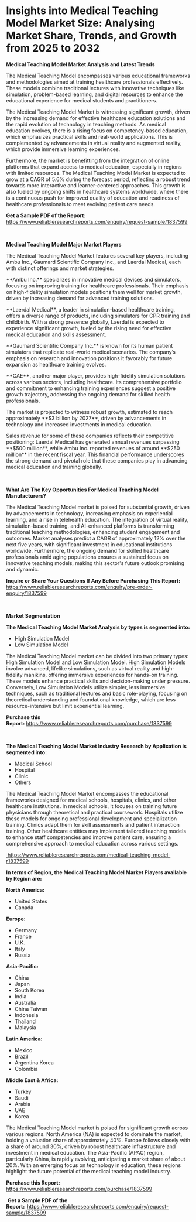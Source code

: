 <p><h1>Insights into Medical Teaching Model Market Size: Analysing Market Share, Trends, and Growth from 2025 to 2032</h1></p><p><strong>Medical Teaching Model Market Analysis and Latest Trends</strong></p>
<p><p>The Medical Teaching Model encompasses various educational frameworks and methodologies aimed at training healthcare professionals effectively. These models combine traditional lectures with innovative techniques like simulation, problem-based learning, and digital resources to enhance the educational experience for medical students and practitioners. </p><p>The Medical Teaching Model Market is witnessing significant growth, driven by the increasing demand for effective healthcare education solutions and the rapid evolution of technology in teaching methods. As medical education evolves, there is a rising focus on competency-based education, which emphasizes practical skills and real-world applications. This is complemented by advancements in virtual reality and augmented reality, which provide immersive learning experiences.</p><p>Furthermore, the market is benefitting from the integration of online platforms that expand access to medical education, especially in regions with limited resources. The Medical Teaching Model Market is expected to grow at a CAGR of 5.6% during the forecast period, reflecting a robust trend towards more interactive and learner-centered approaches. This growth is also fueled by ongoing shifts in healthcare systems worldwide, where there is a continuous push for improved quality of education and readiness of healthcare professionals to meet evolving patient care needs.</p></p>
<p><strong>Get a Sample PDF of the Report:&nbsp;</strong> <a href="https://www.reliableresearchreports.com/enquiry/request-sample/1837599?utm_campaign=2286&utm_medium=2&utm_source=Github&utm_content=ia&utm_term=16042025&utm_id=medical-teaching-model">https://www.reliableresearchreports.com/enquiry/request-sample/1837599</a></p>
<p>&nbsp;</p>
<p><strong>Medical Teaching Model Major Market Players</strong></p>
<p><p>The Medical Teaching Model Market features several key players, including Ambu Inc., Gaumard Scientific Company Inc., and Laerdal Medical, each with distinct offerings and market strategies.</p><p>**Ambu Inc.** specializes in innovative medical devices and simulators, focusing on improving training for healthcare professionals. Their emphasis on high-fidelity simulation models positions them well for market growth, driven by increasing demand for advanced training solutions. </p><p>**Laerdal Medical**, a leader in simulation-based healthcare training, offers a diverse range of products, including simulators for CPR training and childbirth. With a strong presence globally, Laerdal is expected to experience significant growth, fueled by the rising need for effective medical education and skills assessment.</p><p>**Gaumard Scientific Company Inc.** is known for its human patient simulators that replicate real-world medical scenarios. The company’s emphasis on research and innovation positions it favorably for future expansion as healthcare training evolves. </p><p>**CAE**, another major player, provides high-fidelity simulation solutions across various sectors, including healthcare. Its comprehensive portfolio and commitment to enhancing training experiences suggest a positive growth trajectory, addressing the ongoing demand for skilled health professionals.</p><p>The market is projected to witness robust growth, estimated to reach approximately **$3 billion by 2027**, driven by advancements in technology and increased investments in medical education.</p><p>Sales revenue for some of these companies reflects their competitive positioning: Laerdal Medical has generated annual revenues surpassing **$500 million**, while Ambu Inc. reported revenues of around **$250 million** in the recent fiscal year. This financial performance underscores the strong demand and pivotal role that these companies play in advancing medical education and training globally.</p></p>
<p>&nbsp;</p>
<p><strong>What Are The Key Opportunities For Medical Teaching Model Manufacturers?</strong></p>
<p><p>The Medical Teaching Model market is poised for substantial growth, driven by advancements in technology, increasing emphasis on experiential learning, and a rise in telehealth education. The integration of virtual reality, simulation-based training, and AI-enhanced platforms is transforming traditional teaching methodologies, enhancing student engagement and outcomes. Market analyses predict a CAGR of approximately 12% over the next five years, with significant investment in educational institutions worldwide. Furthermore, the ongoing demand for skilled healthcare professionals amid aging populations ensures a sustained focus on innovative teaching models, making this sector's future outlook promising and dynamic.</p></p>
<p><strong>Inquire or Share Your Questions If Any Before Purchasing This Report:</strong> <a href="https://www.reliableresearchreports.com/enquiry/pre-order-enquiry/1837599?utm_campaign=2286&utm_medium=2&utm_source=Github&utm_content=ia&utm_term=16042025&utm_id=medical-teaching-model">https://www.reliableresearchreports.com/enquiry/pre-order-enquiry/1837599</a></p>
<p>&nbsp;</p>
<p><strong>Market Segmentation</strong></p>
<p><strong>The Medical Teaching Model Market Analysis by types is segmented into:</strong></p>
<p><ul><li>High Simulation Model</li><li>Low Simulation Model</li></ul></p>
<p><p>The Medical Teaching Model market can be divided into two primary types: High Simulation Model and Low Simulation Model. High Simulation Models involve advanced, lifelike simulations, such as virtual reality and high-fidelity manikins, offering immersive experiences for hands-on training. These models enhance practical skills and decision-making under pressure. Conversely, Low Simulation Models utilize simpler, less immersive techniques, such as traditional lectures and basic role-playing, focusing on theoretical understanding and foundational knowledge, which are less resource-intensive but limit experiential learning.</p></p>
<p><strong>Purchase this Report:&nbsp;</strong><a href="https://www.reliableresearchreports.com/purchase/1837599?utm_campaign=2286&utm_medium=2&utm_source=Github&utm_content=ia&utm_term=16042025&utm_id=medical-teaching-model">https://www.reliableresearchreports.com/purchase/1837599</a></p>
<p>&nbsp;</p>
<p><strong>The Medical Teaching Model Market Industry Research by Application is segmented into:</strong></p>
<p><ul><li>Medical School</li><li>Hospital</li><li>Clinic</li><li>Others</li></ul></p>
<p><p>The Medical Teaching Model Market encompasses the educational frameworks designed for medical schools, hospitals, clinics, and other healthcare institutions. In medical schools, it focuses on training future physicians through theoretical and practical coursework. Hospitals utilize these models for ongoing professional development and specialization training. Clinics adapt them for skill assessments and patient interaction training. Other healthcare entities may implement tailored teaching models to enhance staff competencies and improve patient care, ensuring a comprehensive approach to medical education across various settings.</p></p>
<p><a href="https://www.reliableresearchreports.com/medical-teaching-model-r1837599?utm_campaign=2286&utm_medium=2&utm_source=Github&utm_content=ia&utm_term=16042025&utm_id=medical-teaching-model">&nbsp;https://www.reliableresearchreports.com/medical-teaching-model-r1837599</a></p>
<p><strong>In terms of Region, the Medical Teaching Model Market Players available by Region are:</strong></p>
<p>
    <p> <strong> North America: </strong>
        <ul>
            <li>United States</li>
            <li>Canada</li>
        </ul>
        </p> 
    <p> <strong> Europe: </strong>
        <ul>
            <li>Germany</li>
            <li>France</li>
            <li>U.K.</li>
            <li>Italy</li>
            <li>Russia</li>
        </ul>
        </p> 
    <p> <strong> Asia-Pacific: </strong>
        <ul>
            <li>China</li>
            <li>Japan</li>
            <li>South Korea</li>
            <li>India</li>
            <li>Australia</li>
            <li>China Taiwan</li>
            <li>Indonesia</li>
            <li>Thailand</li>
            <li>Malaysia</li>
        </ul>
        </p> 
    <p> <strong> Latin America: </strong>
        <ul>
            <li>Mexico</li>
            <li>Brazil</li>
            <li>Argentina Korea</li>
            <li>Colombia</li>
        </ul>
        </p> 
    <p> <strong> Middle East & Africa: </strong>
        <ul>
            <li>Turkey</li>
            <li>Saudi</li>
            <li>Arabia</li>
            <li>UAE</li>
            <li>Korea</li>
        </ul>
    </p>
    </p>
<p><p>The Medical Teaching Model market is poised for significant growth across various regions. North America (NA) is expected to dominate the market, holding a valuation share of approximately 40%. Europe follows closely with a share of around 30%, driven by robust healthcare infrastructure and investment in medical education. The Asia-Pacific (APAC) region, particularly China, is rapidly evolving, anticipating a market share of about 20%. With an emerging focus on technology in education, these regions highlight the future potential of the medical teaching model industry.</p></p>
<p><strong>Purchase this Report: </strong><a href="https://www.reliableresearchreports.com/purchase/1837599?utm_campaign=2286&utm_medium=2&utm_source=Github&utm_content=ia&utm_term=16042025&utm_id=medical-teaching-model">https://www.reliableresearchreports.com/purchase/1837599</a></p>
<p>&nbsp;<strong>Get a Sample PDF of the Report:&nbsp;&nbsp;</strong><a href="https://www.reliableresearchreports.com/enquiry/request-sample/1837599?utm_campaign=2286&utm_medium=2&utm_source=Github&utm_content=ia&utm_term=16042025&utm_id=medical-teaching-model">https://www.reliableresearchreports.com/enquiry/request-sample/1837599</a></p>
<p><strong></strong></p>
<p><p></p><p></p><p></p></p>